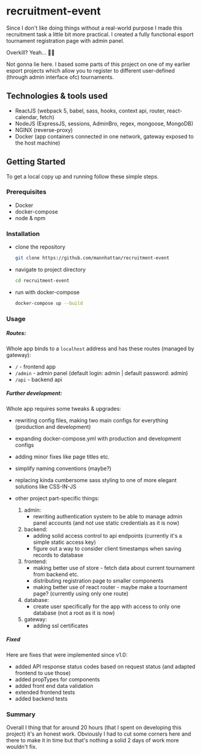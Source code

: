 # recruitment-event

Since I don't like doing things without a real-world purpose I made this recruitment task a little bit more practical. I created a fully functional esport tournament registration page with admin panel.

Overkill? Yeah... 🤦‍♂️

Not gonna lie here. I based some parts of this project on one of my earlier esport projects which allow you to register to different user-defined (through admin interface ofc) tournaments.

## Technologies & tools used
* ReactJS (webpack 5, babel, sass, hooks, context api, router, react-calendar, fetch)
* NodeJS (ExpressJS, sessions, AdminBro, regex, mongoose, MongoDB)
* NGINX (reverse-proxy)
* Docker (app containers connected in one network, gateway exposed to the host machine)



## Getting Started
To get a local copy up and running follow these simple steps.

### Prerequisites
* Docker
* docker-compose
* node & npm 

### Installation

* clone the repository
  ```sh
  git clone https://github.com/mannhattan/recruitment-event
  ```

* navigate to project directory
  ```sh
  cd recruitment-event
  ```

* run with docker-compose
  ```sh
  docker-compose up --build
  ```


### Usage
##### Routes:

Whole app binds to a `localhost` address and has these routes (managed by gateway):

* `/` - frontend app
* `/admin` - admin panel (default login: admin | default password: admin)
* `/api` - backend api

##### Further development:

Whole app requires some tweaks & upgrades:

* rewriting config files, making two main configs for everything (production and development)
* expanding docker-compose.yml with production and development configs
* adding minor fixes like page titles etc.
* simplify naming conventions (maybe?)
* replacing kinda cumbersome sass styling to one of more elegant solutions like CSS-IN-JS

* other project part-specific things:
  1. admin:
      * rewriting authentication system to be able to manage admin panel accounts (and not use static credentials as it is now)
  2. backend:
      * adding solid access control to api endpoints (currently it's a simple static access key)
      * figure out a way to consider client timestamps when saving records to database
  3. frontend:
      * making better use of store - fetch data about current tournament from backend etc.
      * distributing registration page to smaller components
      * making better use of react router - maybe make a tournament page? (currently using only one route)
  4. database:
      * create user specifically for the app with access to only one database (not a root as it is now)
  5. gateway:
      * adding ssl certificates


##### Fixed

Here are fixes that were implemented since v1.0:
* added API response status codes based on request status (and adapted frontend to use those)
* added propTypes for components
* added front end data validation
* extended frontend tests
* added backend tests

### Summary

Overall I thing that for around 20 hours (that I spent on developing this project) it's an honest work. Obviously I had to cut some corners here and there to make it in time but that's nothing a solid 2 days of work more wouldn't fix.